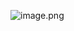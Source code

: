 ![image.png](https://cdn.jsdelivr.net/gh/zzkdm888/note-gen-image-sync@main/2025-09/d8f6b282-9ab0-4f98-bf91-8c5ba43397c6.png)
